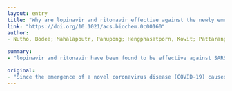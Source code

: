 ```yaml
---
layout: entry
title: "Why are lopinavir and ritonavir effective against the newly emerged Coronavirus 2019?: Atomistic insights into the inhibitory mechanisms"
link: "https://doi.org/10.1021/acs.biochem.0c00160"
author:
- Nutho, Bodee; Mahalapbutr, Panupong; Hengphasatporn, Kowit; Pattaranggoon, Nawanwat Chainuwong; Simanon, Nattapon; Shigeta, Yasuteru; Hannongbua, Supot; Rungrotmongkol, Thanyada

summary:
- "lopinavir and ritonavir have been found to be effective against SARS-CoV. Both anti-HIV drugs interacted well with the residues at the active site of the 3CLpro. Neither a specific vaccine nor antiviral drug against the disease is available. However, a combination of two HIV-1 protease inhibitors has been found effective. In this work, molecular complexation between each inhibitor and the SARS."

original:
- "Since the emergence of a novel coronavirus disease (COVID-19) caused by severe acute respiratory syndrome coronavirus 2 (SARS-CoV-2) was firstly reported from Wuhan, China, to date, neither a specific vaccine nor antiviral drug against SARS-CoV-2 is available. However, a combination of two HIV-1 protease inhibitors lopinavir and ritonavir has been found to be effective against SARS-CoV, and both drugs could bind well to the SARS-CoV 3C-like protease (SARS-CoV 3CLpro). In this work, molecular complexation between each inhibitor and the SARS-CoV-2 3CLpro was studied using all-atom molecular dynamics simulations, free energy calculations and pair interaction energy analyses based on the MM/PB(GB)SA and FMO-MP2/PCM/6-31G*. Both anti-HIV drugs interacted well with the residues at the active site of the SARS-CoV-2 3CLpro. Ritonavir showed somewhat higher atomic contacts, binding efficiency and key binding residues than that of lopinavir in correspondence with slightly less water accessibility at the 3CLpro active site. In addition, only ritonavir could interact with the oxyanion hole residues N142 and G143 via two hydrogen bond formations. The interactions in terms of electrostatics, dispersion and charge transfer played an important role in the drug binding. The obtained results demonstrated how repurposed anti-HIV drugs could be used to combat COVID-19."
---
```



